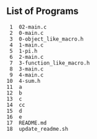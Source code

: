 ## List of Programs

     1	02-main.c
     2	0-main.c
     3	0-object_like_macro.h
     4	1-main.c
     5	1-pi.h
     6	2-main.c
     7	3-function_like_macro.h
     8	3-main.c
     9	4-main.c
    10	4-sum.h
    11	a
    12	b
    13	c
    14	cc
    15	d
    16	e
    17	README.md
    18	update_readme.sh
